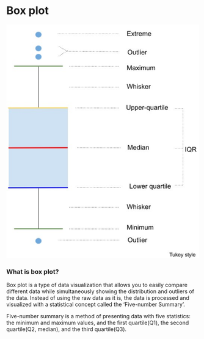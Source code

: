 # Box plot

![Alt text](https://github.com/SeogyeongHwang/Project/blob/950cf78eaae2f3d1b5dc3c7382b6f4fc5b121c37/Data_Analysis/basic_analysis/box_plot.jpg)

### What is box plot?

Box plot is a type of data visualization that allows you to easily compare different data while simultaneously showing the distribution and outliers of the data. Instead of using the raw data as it is, the data is processed and visualized with a statistical concept called the ‘Five-number Summary’.    

Five-number summary is a method of presenting data with five statistics: the minimum and maximum values, and the first quartile(Q1), the second quartile(Q2, median), and the third quartile(Q3).
